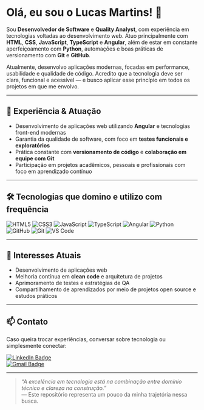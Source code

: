 # Olá, eu sou o Lucas Martins! 👋

Sou **Desenvolvedor de Software** e **Quality Analyst**, com experiência em tecnologias voltadas ao desenvolvimento web. Atuo principalmente com **HTML**, **CSS**, **JavaScript**, **TypeScript** e **Angular**, além de estar em constante aperfeiçoamento com **Python**, automações e boas práticas de versionamento com **Git** e **GitHub**.

Atualmente, desenvolvo aplicações modernas, focadas em performance, usabilidade e qualidade de código. Acredito que a tecnologia deve ser clara, funcional e acessível — e busco aplicar esse princípio em todos os projetos em que me envolvo.

---

## 💼 Experiência & Atuação

- Desenvolvimento de aplicações web utilizando **Angular** e tecnologias front-end modernas
- Garantia da qualidade de software, com foco em **testes funcionais e exploratórios**
- Prática constante com **versionamento de código** e **colaboração em equipe com Git**
- Participação em projetos acadêmicos, pessoais e profissionais com foco em aprendizado contínuo

---

## 🛠️ Tecnologias que domino e utilizo com frequência

![HTML5](https://img.shields.io/badge/HTML5-E34F26?style=for-the-badge&logo=html5&logoColor=white)
![CSS3](https://img.shields.io/badge/CSS3-1572B6?style=for-the-badge&logo=css3&logoColor=white)
![JavaScript](https://img.shields.io/badge/JavaScript-F7DF1E?style=for-the-badge&logo=javascript&logoColor=black)
![TypeScript](https://img.shields.io/badge/TypeScript-3178C6?style=for-the-badge&logo=typescript&logoColor=white)
![Angular](https://img.shields.io/badge/Angular-DD0031?style=for-the-badge&logo=angular&logoColor=white)
![Python](https://img.shields.io/badge/Python-3776AB?style=for-the-badge&logo=python&logoColor=white)
![GitHub](https://img.shields.io/badge/GitHub-181717?style=for-the-badge&logo=github&logoColor=white)
![Git](https://img.shields.io/badge/Git-F05032?style=for-the-badge&logo=git&logoColor=white)
![VS Code](https://img.shields.io/badge/VS%20Code-007ACC?style=for-the-badge&logo=visual-studio-code&logoColor=white)

---

## 📌 Interesses Atuais

- Desenvolvimento de aplicações web
- Melhoria contínua em **clean code** e arquitetura de projetos
- Aprimoramento de testes e estratégias de QA
- Compartilhamento de aprendizados por meio de projetos open source e estudos práticos

---

## 📫 Contato

Caso queira trocar experiências, conversar sobre tecnologia ou simplesmente conectar:

[![LinkedIn Badge](https://img.shields.io/badge/-LinkedIn-0077B5?style=flat-square&logo=linkedin&logoColor=white&link=https://linkedin.com/in/lucasmartins-dev)](https://linkedin.com/in/lucasmartins-dev)  
[![Gmail Badge](https://img.shields.io/badge/-Email-D14836?style=flat-square&logo=gmail&logoColor=white&link=mailto:lucashmartins.dev@gmail.com)](mailto:lucashmartins.dev@gmail.com)

---

> _“A excelência em tecnologia está na combinação entre domínio técnico e clareza na construção.”_  
> — Este repositório representa um pouco da minha trajetória nessa busca.
